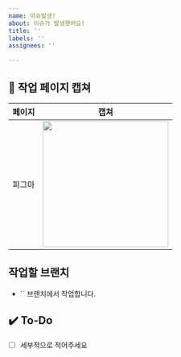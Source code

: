 ```yaml
---
name: 이슈발생!
about: 이슈가 발생햇어요!
title: ''
labels: ''
assignees: ''

---
```


## 📝 작업 페이지 캡쳐
|    페이지    |   캡쳐   |
| :-------------: | :----------: |
| 피그마 | <img src = "" width ="250"> 

## 작업할 브랜치
- `` 브랜치에서 작업합니다.

## ✔️ To-Do
- [ ] 세부적으로 적어주세요

